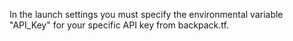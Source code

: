 In the launch settings you must specify the environmental variable "API_Key" for your specific API key from backpack.tf.
